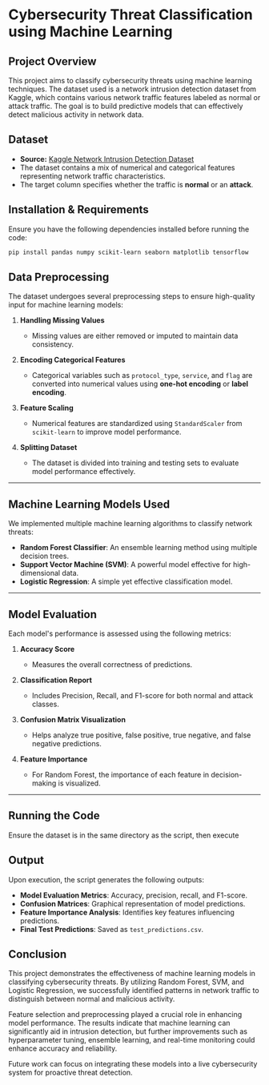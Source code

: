 # Cybersecurity Threat Classification using Machine Learning

## Project Overview
This project aims to classify cybersecurity threats using machine learning techniques. The dataset used is a network intrusion detection dataset from Kaggle, which contains various network traffic features labeled as normal or attack traffic. The goal is to build predictive models that can effectively detect malicious activity in network data.

## Dataset
- **Source:** [Kaggle Network Intrusion Detection Dataset](https://www.kaggle.com/datasets/sampadab17/network-intrusion-detection)
- The dataset contains a mix of numerical and categorical features representing network traffic characteristics.
- The target column specifies whether the traffic is **normal** or an **attack**.

## Installation & Requirements
Ensure you have the following dependencies installed before running the code:

```sh
pip install pandas numpy scikit-learn seaborn matplotlib tensorflow
```

## Data Preprocessing
The dataset undergoes several preprocessing steps to ensure high-quality input for machine learning models:

1. **Handling Missing Values**  
   - Missing values are either removed or imputed to maintain data consistency.

2. **Encoding Categorical Features**  
   - Categorical variables such as `protocol_type`, `service`, and `flag` are converted into numerical values using **one-hot encoding** or **label encoding**.

3. **Feature Scaling**  
   - Numerical features are standardized using `StandardScaler` from `scikit-learn` to improve model performance.

4. **Splitting Dataset**  
   - The dataset is divided into training and testing sets to evaluate model performance effectively.

---

## Machine Learning Models Used
We implemented multiple machine learning algorithms to classify network threats:

- **Random Forest Classifier**: An ensemble learning method using multiple decision trees.
- **Support Vector Machine (SVM)**: A powerful model effective for high-dimensional data.
- **Logistic Regression**: A simple yet effective classification model.

---

## Model Evaluation
Each model's performance is assessed using the following metrics:

1. **Accuracy Score**  
   - Measures the overall correctness of predictions.

2. **Classification Report**  
   - Includes Precision, Recall, and F1-score for both normal and attack classes.

3. **Confusion Matrix Visualization**  
   - Helps analyze true positive, false positive, true negative, and false negative predictions.

4. **Feature Importance**  
   - For Random Forest, the importance of each feature in decision-making is visualized.

---

## Running the Code
Ensure the dataset is in the same directory as the script, then execute

## Output
Upon execution, the script generates the following outputs:

- **Model Evaluation Metrics**: Accuracy, precision, recall, and F1-score.
- **Confusion Matrices**: Graphical representation of model predictions.
- **Feature Importance Analysis**: Identifies key features influencing predictions.
- **Final Test Predictions**: Saved as `test_predictions.csv`.

## Conclusion
This project demonstrates the effectiveness of machine learning models in classifying cybersecurity threats. By utilizing Random Forest, SVM, and Logistic Regression, we successfully identified patterns in network traffic to distinguish between normal and malicious activity. 

Feature selection and preprocessing played a crucial role in enhancing model performance. The results indicate that machine learning can significantly aid in intrusion detection, but further improvements such as hyperparameter tuning, ensemble learning, and real-time monitoring could enhance accuracy and reliability.

Future work can focus on integrating these models into a live cybersecurity system for proactive threat detection.



